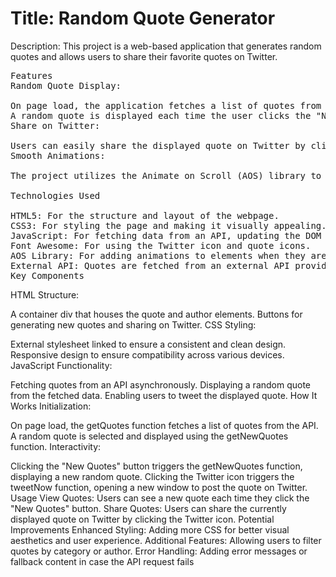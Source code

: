 <h1>Title: <strong>Random Quote Generator</strong></h1>
  
Description: This project is a web-based application that generates random quotes and allows users to share their favorite quotes on Twitter.
<pre>
Features
Random Quote Display:

On page load, the application fetches a list of quotes from an external API.
A random quote is displayed each time the user clicks the "New Quotes" button.
Share on Twitter:

Users can easily share the displayed quote on Twitter by clicking the Twitter icon.
Smooth Animations:

The project utilizes the Animate on Scroll (AOS) library to apply smooth zoom-in animations to the quote display area.
  
Technologies Used
  
HTML5: For the structure and layout of the webpage.
CSS3: For styling the page and making it visually appealing.
JavaScript: For fetching data from an API, updating the DOM dynamically, and adding interactivity.
Font Awesome: For using the Twitter icon and quote icons.
AOS Library: For adding animations to elements when they are scrolled into view.
External API: Quotes are fetched from an external API providing a variety of inspirational quotes.
Key Components
</pre> 

HTML Structure:

A container div that houses the quote and author elements.
Buttons for generating new quotes and sharing on Twitter.
CSS Styling:

External stylesheet linked to ensure a consistent and clean design.
Responsive design to ensure compatibility across various devices.
JavaScript Functionality:

Fetching quotes from an API asynchronously.
Displaying a random quote from the fetched data.
Enabling users to tweet the displayed quote.
How It Works
Initialization:

On page load, the getQuotes function fetches a list of quotes from the API.
A random quote is selected and displayed using the getNewQuotes function.
Interactivity:

Clicking the "New Quotes" button triggers the getNewQuotes function, displaying a new random quote.
Clicking the Twitter icon triggers the tweetNow function, opening a new window to post the quote on Twitter.
Usage
View Quotes: Users can see a new quote each time they click the "New Quotes" button.
Share Quotes: Users can share the currently displayed quote on Twitter by clicking the Twitter icon.
Potential Improvements
Enhanced Styling: Adding more CSS for better visual aesthetics and user experience.
Additional Features: Allowing users to filter quotes by category or author.
Error Handling: Adding error messages or fallback content in case the API request fails

